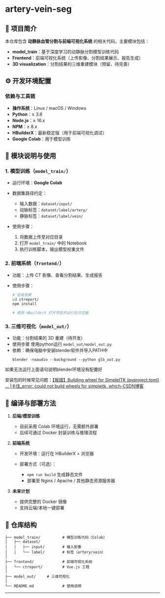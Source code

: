 # artery-vein-seg

## 📌 项目简介

本仓库包含 **动静脉血管分割与前端可视化系统** 的相关代码，主要模块包括：

* **model\_train**：基于深度学习的动静脉分割模型训练代码
* **Frontend**：前端可视化系统（上传影像、分割结果展示、报告生成）
* **3D visualization**：分割结果的三维重建模块（预留，待完善）

## ⚙️ 开发环境配置

### 依赖与工具链

* **操作系统**：Linux / macOS / Windows
* **Python**：≥ 3.8
* **Node.js**：≥ 16.x
* **NPM**：≥ 8.x
* **HBuilderX**：最新稳定版（用于前端可视化调试）
* **Google Colab**：用于模型训练

## 🧩 模块说明与使用

### 1. 模型训练（`model_train/`）

* 运行环境：**Google Colab**
* 数据集路径约定：

  * 输入数据：`dataset/input/`
  * 动脉标签：`dataset/label/artery/`
  * 静脉标签：`dataset/label/vein/`
* 使用步骤：

  1. 将数据上传至对应目录
  2. 打开 `model_train/` 中的 Notebook
  3. 执行训练脚本，输出模型权重文件

### 2. 前端系统（`frontend/`）

* 功能：上传 CT 影像、查看分割结果、生成报告
* 使用步骤：

  ```bash
  # 安装依赖
  cd ctreport/
  npm install

  # 使用 HBuilderX 打开项目并运行到浏览器
  ```

### 3. 三维可视化（`model_out/`）

* 功能：分割结果的 3D 重建（待开发）
* 使用步骤
  使用python运行 `model_out/model_out.py`
* 依赖：确保电脑中安装blender软件并导入PATH中
  ```
  blender -noaudio --background --python glb_out.py
  ```

如果无法运行上面语句说明blender环境没有配置好

安装包的时候常见问题：[【报错】Building wheel for SimpleITK (pyproject.toml) ... |卡住_error: could not build wheels for simpleitk, which-CSDN博客](https://blog.csdn.net/weixin_46046227/article/details/136591265)

## 🚀 编译与部署方法

1. **后端/模型训练**

   * 目前采用 Colab 环境运行，无需额外部署
   * 后续可通过 Docker 封装训练与推理流程
2. **前端系统**

   * 开发环境：运行在 HBuilderX + 浏览器
   * 部署方式（可选）：

     * `npm run build` 生成静态文件
     * 部署至 Nginx / Apache / 其他静态资源服务器
3. **未来计划**

   * 提供完整的 Docker 镜像
   * 支持云端/本地一键部署

## 📂 仓库结构

```
├── model_train/          # 模型训练代码（Colab）
│   ├── dataset/
│   │   ├── input/        # 输入影像
│   │   └── label/        # 标签（artery/vein）
│
├── frontend/             # 前端可视化系统
│   └── ctreport/         # Vue.js 工程
│
├── model_out/     # 三维可视化
│
└── README.md             # 使用说明
```

---
